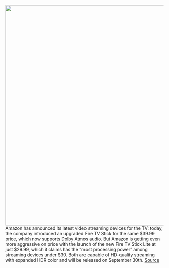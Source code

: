 <img src='https://cdn.vox-cdn.com/thumbor/4_nBHCJfV05a5yr6n-ELzY254k4=/0x0:2440x1582/1200x800/filters:focal(1025x596:1415x986)/cdn.vox-cdn.com/uploads/chorus_image/image/67463263/Screen_Shot_2020_09_24_at_1.41.21_PM.0.png' width='700px' /><br/>
Amazon has announced its latest video streaming devices for the TV: today, the company introduced an upgraded Fire TV Stick for the same $39.99 price, which now supports Dolby Atmos audio. But Amazon is getting even more aggressive on price with the launch of the new Fire TV Stick Lite at just $29.99, which it claims has the “most processing power” among streaming devices under $30. Both are capable of HD-quality streaming with expanded HDR color and will be released on September 30th.
<a href='https://www.theverge.com/2020/9/24/21453133/amazon-fire-tv-stick-lite-features-price-release-date'> Source <a/>